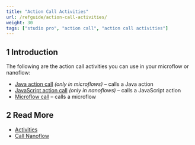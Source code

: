 ```yaml
---
title: "Action Call Activities"
url: /refguide/action-call-activities/
weight: 30
tags: ["studio pro", "action call", "action call activities"]
---
```


## 1 Introduction

The following are the action call activities you can use in your microflow or nanoflow:

* [Java action call](/refguide/java-action-call/) *(only in microflows)* – calls a Java action
* [JavaScript action call](/refguide/javascript-action-call/) *(only in nanoflows)* – calls a JavaScript action
* [Microflow call](/refguide/microflow-call/) – calls a microflow

## 2 Read More

* [Activities](/refguide/activities/)
* [Call Nanoflow](/refguide/nanoflow-call/)
